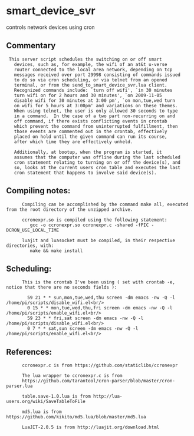 # smart_device_svr
controls network devices using cron

## Commentary
     This server script schedules the switching on or off smart
       devices, such as, for example, the wifi of an at&t u-verse
       router connected to the local area network, depending on tcp
       messages received over port 29998 consisting of commands issued
       to do so via cron scheduling, or via telnet from an opened
       terminal, or from the send_to_smart_device_svr.lua client.
       Recognized commands include: `turn off wifi', `in 30 minutes
       turn wifi on for 2 hours and 30 minutes', `on 2009-11-05
       disable wifi for 30 minutes at 3:00 pm', `on mon,tue,wed turn
       on wifi for 5 hours at 3:00pm' and variations on these themes.
       When using telnet, the user is only allowed 30 seconds to type
       in a command.  In the case of a two part non-recurring on and
       off command, if there exists conflicting events in crontab
       which prevent the command from uninterrupted fulfillment, then
       those events are commented out in the crontab, effectively
       placed on hold until the given command can run its course,
       after which time they are effectively unheld.

       Additionally, at bootup, when the program is started, it
       assumes that the computer was offline during the last scheduled
       cron statement relating to turning on or off the device(s), and
       so, looks at the current users cron table and executes the last
       cron statement that happens to involve said device(s).


## Compiling notes:
          Compiling can be accomplished by the command make all, executed from the root directory of the unzipped archive.

          ccronexpr.so is compiled using the following statement:
             gcc -o ccronexpr.so ccronexpr.c -shared -fPIC -DCRON_USE_LOCAL_TIME
          
          luajit and luasocket must be compiled, in their respective directories, with:
             make && make install 

## Scheduling:
          This is the crontab I've been using ( set with crontab -e, notice that there are no seconds fields ):

            59 21 * * sun,mon,tue,wed,thu screen -dm emacs -nw -Q -l /home/pi/scripts/disable_wifi.el<br/>
            0 15 * * mon,tue,wed,thu,fri screen -dm emacs -nw -Q -l /home/pi/scripts/enable_wifi.el<br/>
            59 23 * * fri,sat screen -dm emacs -nw -Q -l /home/pi/scripts/disable_wifi.el<br/>
            0 7 * * sat,sun screen -dm emacs -nw -Q -l /home/pi/scripts/enable_wifi.el<br/>
   
## References:  
          ccronexpr.c is from https://github.com/staticlibs/ccronexpr

          The lua wrapper to ccronexpr.c is from
          https://github.com/tarantool/cron-parser/blob/master/cron-parser.lua

          table.save-1.0.lua is from http://lua-users.org/wiki/SaveTableToFile

          md5.lua is from https://github.com/kikito/md5.lua/blob/master/md5.lua

          LuaJIT-2.0.5 is from http://luajit.org/download.html


